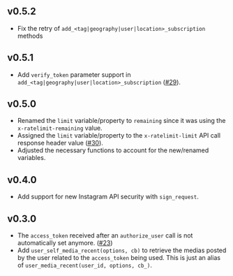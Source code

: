 ## v0.5.2
 - Fix the retry of `add_<tag|geography|user|location>_subscription` methods

## v0.5.1
 - Add `verify_token` parameter support in `add_<tag|geography|user|location>_subscription` ([#29](https://github.com/teleportd/instagram-node/issues/29)).

## v0.5.0
 - Renamed the `limit` variable/property to `remaining` since it was using the `x-ratelimit-remaining` value.
 - Assigned the `limit` variable/property to the `x-ratelimit-limit` API call response header value ([#30](https://github.com/teleportd/instagram-node/issues/30)).
 - Adjusted the necessary functions to account for the new/renamed variables.

## v0.4.0
 - Add support for new Instagram API security with `sign_request`.

## v0.3.0
 - The `access_token` received after an `authorize_user` call is not
   automatically set anymore. ([#23](https://github.com/teleportd/instagram-node/issues/23))
 - Add `user_self_media_recent(options, cb)` to retrieve the medias posted by the
   user related to the `access_token` being used. This is just an alias of
   `user_media_recent(user_id, options, cb_)`.
